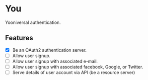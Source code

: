# You

Yooniversal authentication.

## Features

- [x] Be an OAuth2 authentication server.
- [ ] Allow user signup.
- [ ] Allow user signup with associated e-mail.
- [ ] Allow user signup with associated facebook, Google, or Twitter.
- [ ] Serve details of user account via API (be a resource server)
